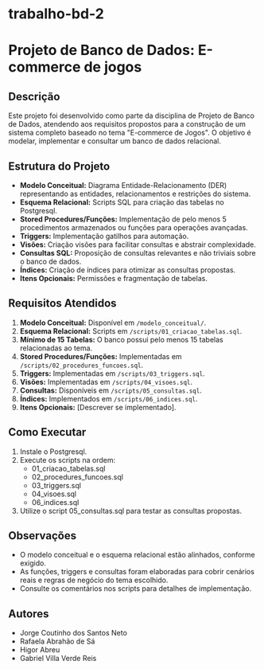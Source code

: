 # trabalho-bd-2
# Projeto de Banco de Dados: E-commerce de jogos

## Descrição

Este projeto foi desenvolvido como parte da disciplina de Projeto de Banco de Dados, atendendo aos requisitos propostos para a construção de um sistema completo baseado no tema "E-commerce de Jogos". O objetivo é modelar, implementar e consultar um banco de dados relacional.

## Estrutura do Projeto

- **Modelo Conceitual:** Diagrama Entidade-Relacionamento (DER) representando as entidades, relacionamentos e restrições do sistema.
- **Esquema Relacional:** Scripts SQL para criação das tabelas no Postgresql.
- **Stored Procedures/Funções:** Implementação de pelo menos 5 procedimentos armazenados ou funções para operações avançadas.
- **Triggers:** Implementação gatilhos para automação.
- **Visões:** Criação visões para facilitar consultas e abstrair complexidade.
- **Consultas SQL:** Proposição de consultas relevantes e não triviais sobre o banco de dados.
- **Índices:** Criação de índices para otimizar as consultas propostas.
- **Itens Opcionais:** Permissões e fragmentação de tabelas.

## Requisitos Atendidos

1. **Modelo Conceitual:** Disponível em `/modelo_conceitual/`.
2. **Esquema Relacional:** Scripts em `/scripts/01_criacao_tabelas.sql`.
3. **Mínimo de 15 Tabelas:** O banco possui pelo menos 15 tabelas relacionadas ao tema.
4. **Stored Procedures/Funções:** Implementadas em `/scripts/02_procedures_funcoes.sql`.
5. **Triggers:** Implementadas em `/scripts/03_triggers.sql`.
6. **Visões:** Implementadas em `/scripts/04_visoes.sql`.
7. **Consultas:** Disponíveis em `/scripts/05_consultas.sql`.
8. **Índices:** Implementados em `/scripts/06_indices.sql`.
9. **Itens Opcionais:** [Descrever se implementado].

## Como Executar

1. Instale o Postgresql.
2. Execute os scripts na ordem:
   - 01_criacao_tabelas.sql
   - 02_procedures_funcoes.sql
   - 03_triggers.sql
   - 04_visoes.sql
   - 06_indices.sql
3. Utilize o script 05_consultas.sql para testar as consultas propostas.

## Observações

- O modelo conceitual e o esquema relacional estão alinhados, conforme exigido.
- As funções, triggers e consultas foram elaboradas para cobrir cenários reais e regras de negócio do tema escolhido.
- Consulte os comentários nos scripts para detalhes de implementação.

## Autores

- Jorge Coutinho dos Santos Neto
- Rafaela Abrahão de Sá
- Higor Abreu 
- Gabriel Villa Verde Reis
